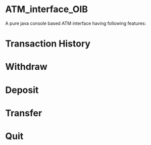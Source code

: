 # ATM_interface_OIB
A pure java console based ATM interface having following features:
   # Transaction History
   # Withdraw
   # Deposit
   # Transfer
   # Quit
